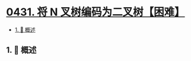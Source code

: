 # [0431. 将 N 叉树编码为二叉树【困难】](https://github.com/Tdahuyou/TNotes.leetcode/tree/main/notes/0431.%20%E5%B0%86%20N%20%E5%8F%89%E6%A0%91%E7%BC%96%E7%A0%81%E4%B8%BA%E4%BA%8C%E5%8F%89%E6%A0%91%E3%80%90%E5%9B%B0%E9%9A%BE%E3%80%91)

<!-- region:toc -->

- [1. 📝 概述](#1--概述)

<!-- endregion:toc -->

## 1. 📝 概述
